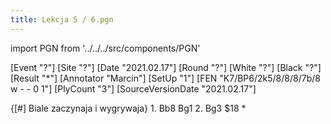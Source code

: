 ```yaml
---
title: Lekcja 5 / 6.pgn
---
```


import PGN from '../../../src/components/PGN'

<PGN>
﻿[Event "?"]
[Site "?"]
[Date "2021.02.17"]
[Round "?"]
[White "?"]
[Black "?"]
[Result "*"]
[Annotator "Marcin"]
[SetUp "1"]
[FEN "K7/BP6/2k5/8/8/8/7b/8 w - - 0 1"]
[PlyCount "3"]
[SourceVersionDate "2021.02.17"]

{[#] Biale zaczynaja i wygrywaja} 1. Bb8 Bg1 2. Bg3 $18 *


</PGN>
